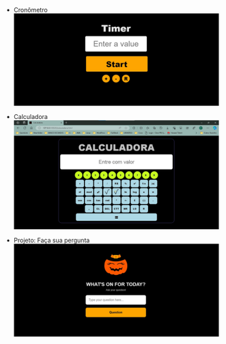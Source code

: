 - Cronômetro  
    ![Alt text](cronometro/timer.jpg)  
      
      
- Calculadora  
     ![Alt text](calculadora/img/calculadora.jpg)  
       

- Projeto: Faça sua pergunta  
    ![Alt text](facasuapergunta/img/fate.jpg)